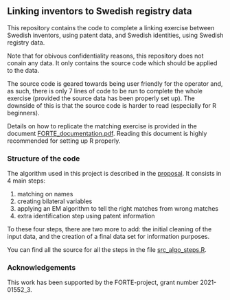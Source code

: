 ## Linking inventors to Swedish registry data

This repository contains the code to complete a linking exercise between Swedish 
inventors, using patent data, and Swedish identities, using Swedish registry data.

Note that for obivous confidentiality reasons, this repository does not conain any data.
It only contains the source code which should be applied to the data.

The source code is geared towards being user friendly for the operator and, as such, 
there is only 7 lines of code to be run to complete the whole exercise (provided the
source data has been properly set up).
The downside of this is that the source code is harder to read (especially for R beginners).

Details on how to replicate the matching exercise is provided in the document [FORTE_documentation.pdf](https://github.com/lrberge/linking_forte/blob/main/pdf/FORTE-Documentation.pdf).
Reading this document is highly recommended for setting up R properly.

### Structure of the code

The algorithm used in this project is described in the [proposal](https://github.com/lrberge/linking_forte/blob/main/pdf/Proposal_Berge.pdf). 
It consists in 4 main steps:
1. matching on names
1. creating bilateral variables 
1. applying an EM algorithm to tell the right matches from wrong matches
1. extra identification step using patent information

To these four steps, there are two more to add: the initial cleaning of the input data, and the creation of a 
final data set for information purposes.

You can find all the source for all the steps in the file [src_algo_steps.R](https://github.com/lrberge/linking_forte/blob/main/src_algo_steps.R).

### Acknowledgements

This work has been supported by the FORTE-project, grant number 2021-01552_3.
